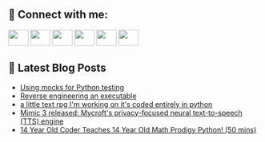 ## 🔎 Connect with me:
[<img height="32" width="40" src="https://cdn.jsdelivr.net/npm/simple-icons@v5/icons/telegram.svg" />](https://t.me/bullbesh)
[<img height="32" width="40" src="https://cdn.jsdelivr.net/npm/simple-icons@v5/icons/vk.svg" />](https://vk.com/bullbesh)
[<img height="32" width="40" src="https://cdn.jsdelivr.net/npm/simple-icons@v5/icons/twitter.svg" />](https://twitter.com/bullbesh1)
[<img height="32" width="40" src="https://cdn.jsdelivr.net/npm/simple-icons@v5/icons/instagram.svg" />](https://www.instagram.com/bullbesh)
[<img height="32" width="40" src="https://cdn.jsdelivr.net/npm/simple-icons@v5/icons/reddit.svg" />](https://www.reddit.com/user/bullbesh)
[<img height="32" width="40" src="https://cdn.jsdelivr.net/npm/simple-icons@v5/icons/youtube.svg" />](https://www.youtube.com/channel/UCtfjRs6uzgq5mfm8S06WTcg)

## 📕 Latest Blog Posts
<!-- BLOG-POST-LIST:START -->
- [Using mocks for Python testing](https://www.reddit.com/r/Python/comments/vo4t41/using_mocks_for_python_testing/)
- [Reverse engineering an executable](https://www.reddit.com/r/Python/comments/vo4b9e/reverse_engineering_an_executable/)
- [a little text rpg I&#39;m working on it&#39;s coded entirely in python](https://www.reddit.com/r/Python/comments/vo3lp2/a_little_text_rpg_im_working_on_its_coded/)
- [Mimic 3 released: Mycroft&#39;s privacy-focused neural text-to-speech &lpar;TTS&rpar; engine](https://www.reddit.com/r/Python/comments/vnzl5y/mimic_3_released_mycrofts_privacyfocused_neural/)
- [14 Year Old Coder Teaches 14 Year Old Math Prodigy Python! &lpar;50 mins&rpar;](https://www.reddit.com/r/Python/comments/vnz6u5/14_year_old_coder_teaches_14_year_old_math/)
<!-- BLOG-POST-LIST:END -->
